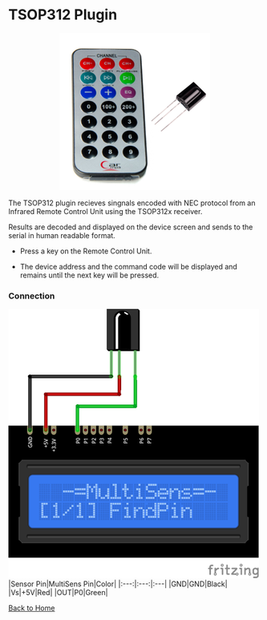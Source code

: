 # TSOP312 Plugin
<p align="center"><img src="TSOP312.png"/></p>

The TSOP312 plugin recieves singnals encoded with NEC protocol from an Infrared Remote Control 
Unit using the TSOP312x receiver.


Results are decoded and displayed on the device screen and sends to the serial in human 
readable format. 

* Press a key on the Remote Control Unit.

* The device address and the command code will be displayed and 
  remains until the next key will be pressed.

### Connection
![TSOP312Connection](TSOP312-CONN.png)
|Sensor Pin|MultiSens Pin|Color|
|:---:|:---:|:---|
|GND|GND|Black|
|Vs|+5V|Red|
|OUT|P0|Green|

[Back to Home](/#supported-devices)

